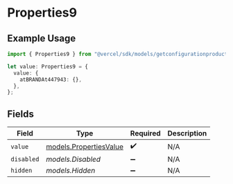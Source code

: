 # Properties9

## Example Usage

```typescript
import { Properties9 } from "@vercel/sdk/models/getconfigurationproductsop.js";

let value: Properties9 = {
  value: {
    atBRANDAt447943: {},
  },
};
```

## Fields

| Field                                                  | Type                                                   | Required                                               | Description                                            |
| ------------------------------------------------------ | ------------------------------------------------------ | ------------------------------------------------------ | ------------------------------------------------------ |
| `value`                                                | [models.PropertiesValue](../models/propertiesvalue.md) | :heavy_check_mark:                                     | N/A                                                    |
| `disabled`                                             | *models.Disabled*                                      | :heavy_minus_sign:                                     | N/A                                                    |
| `hidden`                                               | *models.Hidden*                                        | :heavy_minus_sign:                                     | N/A                                                    |
